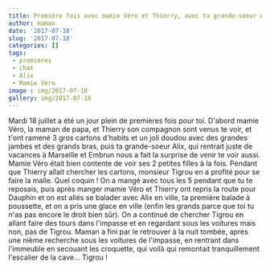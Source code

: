 ```yaml
---
title: Première fois avec mamie Véro et Thierry, avec ta grande-soeur Alix, et première balade à poussette dans Montpellier
author: maman
date: '2017-07-18'
slug: '2017-07-18'
categories: []
tags:
 - premieres
 - chat
 - Alix
 - Mamie Véro
image : img/2017-07-18
gallery: img/2017-07-18
---
```


Mardi 18 juillet a été un jour plein de premières fois pour toi. D'abord mamie Véro, la maman de papa, et Thierry son compagnon sont venus te voir, et t'ont ramené 3 gros cartons d'habits et un joli doudou avec des grandes jambes et des grands bras, puis ta grande-soeur Alix, qui rentrait juste de vacances à Marseille et Embrun nous a fait la surprise de venir te voir aussi. Mamie Véro était bien contente de voir ses 2 petites filles à la fois. Pendant que Thierry allait chercher les cartons, monsieur Tigrou en a profité pour se faire la malle. Quel coquin ! On a mangé avec tous les 5 pendant que tu te reposais, puis après manger mamie Véro et Thierry ont repris la route pour Dauphin et on est allés se balader avec Alix en ville, ta première balade à poussette, et on a pris une glace en ville (enfin les grands parce que toi tu n'as pas encore le droit bien sûr). On a continué de chercher Tigrou en allant faire des tours dans l'impasse et en regardant sous les voitures mais non, pas de Tigrou. Maman a fini par le retrouver à la nuit tombée, après une nième recherche sous les voitures de l'impasse, en rentrant dans l'immeuble en secouant les croquette, qui voilà qui remontait tranquillement l'escalier de la cave... Tigrou ! 
